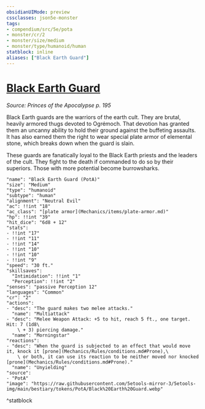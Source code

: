 ```yaml
---
obsidianUIMode: preview
cssclasses: json5e-monster
tags:
- compendium/src/5e/pota
- monster/cr/2
- monster/size/medium
- monster/type/humanoid/human
statblock: inline
aliases: ["Black Earth Guard"]
---
```

# [Black Earth Guard](Mechanics\bestiary\humanoid/black-earth-guard-pota.md)
*Source: Princes of the Apocalypse p. 195*  

Black Earth guards are the warriors of the earth cult. They are brutal, heavily armored thugs devoted to Ogrémoch. That devotion has granted them an uncanny ability to hold their ground against the buffeting assaults. It has also earned them the right to wear special plate armor of elemental stone, which breaks down when the guard is slain.

These guards are fanatically loyal to the Black Earth priests and the leaders of the cult. They fight to the death if commanded to do so by their superiors. Those with more potential become burrowsharks.

```statblock
"name": "Black Earth Guard (PotA)"
"size": "Medium"
"type": "humanoid"
"subtype": "human"
"alignment": "Neutral Evil"
"ac": !!int "18"
"ac_class": "[plate armor](Mechanics/items/plate-armor.md)"
"hp": !!int "39"
"hit_dice": "6d8 + 12"
"stats":
- !!int "17"
- !!int "11"
- !!int "14"
- !!int "10"
- !!int "10"
- !!int "9"
"speed": "30 ft."
"skillsaves":
  "Intimidation": !!int "1"
  "Perception": !!int "2"
"senses": "passive Perception 12"
"languages": "Common"
"cr": "2"
"actions":
- "desc": "The guard makes two melee attacks."
  "name": "Multiattack"
- "desc": "Melee Weapon Attack: +5 to hit, reach 5 ft., one target. Hit: 7 (1d8\
    \ + 3) piercing damage."
  "name": "Morningstar"
"reactions":
- "desc": "When the guard is subjected to an effect that would move it, knock it [prone](Mechanics/Rules/conditions.md#Prone),\
    \ or both, it can use its reaction to be neither moved nor knocked [prone](Mechanics/Rules/conditions.md#Prone)."
  "name": "Unyielding"
"source":
- "PotA"
"image": "https://raw.githubusercontent.com/5etools-mirror-3/5etools-img/main/bestiary/tokens/PotA/Black%20Earth%20Guard.webp"
```
^statblock